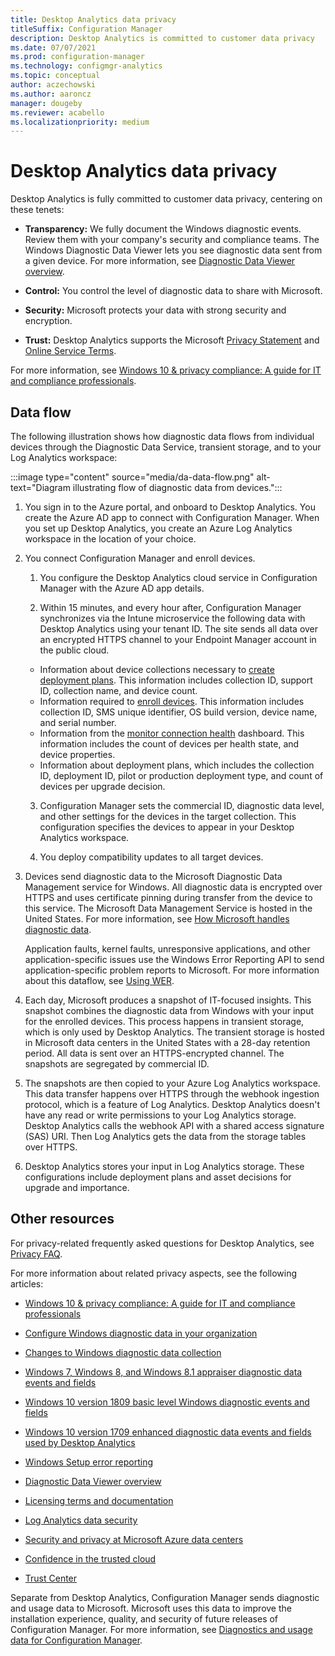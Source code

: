 ```yaml
---
title: Desktop Analytics data privacy
titleSuffix: Configuration Manager
description: Desktop Analytics is committed to customer data privacy
ms.date: 07/07/2021
ms.prod: configuration-manager
ms.technology: configmgr-analytics
ms.topic: conceptual
author: aczechowski
ms.author: aaroncz
manager: dougeby
ms.reviewer: acabello
ms.localizationpriority: medium
---
```


# Desktop Analytics data privacy

Desktop Analytics is fully committed to customer data privacy, centering on these tenets:

- **Transparency:** We fully document the Windows diagnostic events. Review them with your company's security and compliance teams. The Windows Diagnostic Data Viewer lets you see diagnostic data sent from a given device. For more information, see [Diagnostic Data Viewer overview](/windows/configuration/diagnostic-data-viewer-overview).

- **Control:** You control the level of diagnostic data to share with Microsoft.

- **Security:** Microsoft protects your data with strong security and encryption.

- **Trust:** Desktop Analytics supports the Microsoft [Privacy Statement](https://privacy.microsoft.com/privacystatement) and [Online Service Terms](https://www.microsoftvolumelicensing.com/DocumentSearch.aspx?Mode=3&DocumentTypeId=46).

For more information, see [Windows 10 & privacy compliance: A guide for IT and compliance professionals](/windows/privacy/windows-10-and-privacy-compliance).

## Data flow

The following illustration shows how diagnostic data flows from individual devices through the Diagnostic Data Service, transient storage, and to your Log Analytics workspace:

:::image type="content" source="media/da-data-flow.png" alt-text="Diagram illustrating flow of diagnostic data from devices.":::

1. You sign in to the Azure portal, and onboard to Desktop Analytics. You create the Azure AD app to connect with Configuration Manager. When you set up Desktop Analytics, you create an Azure Log Analytics workspace in the location of your choice.

2. You connect Configuration Manager and enroll devices.

    1. You configure the Desktop Analytics cloud service in Configuration Manager with the Azure AD app details.

    2. Within 15 minutes, and every hour after, Configuration Manager synchronizes via the Intune microservice the following data with Desktop Analytics using your tenant ID. The site sends all data over an encrypted HTTPS channel to your Endpoint Manager account in the public cloud.

      - Information about device collections necessary to [create deployment plans](create-deployment-plans.md). This information includes collection ID, support ID, collection name, and device count.
      - Information required to [enroll devices](enroll-devices.md). This information includes collection ID, SMS unique identifier, OS build version, device name, and serial number.
      - Information from the [monitor connection health](monitor-connection-health.md) dashboard. This information includes the count of devices per health state, and device properties.
      - Information about deployment plans, which includes the collection ID, deployment ID, pilot or production deployment type, and count of devices per upgrade decision.

    3. Configuration Manager sets the commercial ID, diagnostic data level, and other settings for the devices in the target collection. This configuration specifies the devices to appear in your Desktop Analytics workspace.

    4. You deploy compatibility updates to all target devices.

3. Devices send diagnostic data to the Microsoft Diagnostic Data Management service for Windows. All diagnostic data is encrypted over HTTPS and uses certificate pinning during transfer from the device to this service. The Microsoft Data Management Service is hosted in the United States. For more information, see [How Microsoft handles diagnostic data](/windows/privacy/configure-windows-diagnostic-data-in-your-organization#how-microsoft-handles-diagnostic-data).

    Application faults, kernel faults, unresponsive applications, and other application-specific issues use the Windows Error Reporting API to send application-specific problem reports to Microsoft. For more information about this dataflow, see [Using WER](/windows/win32/wer/using-wer).

4. Each day, Microsoft produces a snapshot of IT-focused insights. This snapshot combines the diagnostic data from Windows with your input for the enrolled devices. This process happens in transient storage, which is only used by Desktop Analytics. The transient storage is hosted in Microsoft data centers in the United States with a 28-day retention period. All data is sent over an HTTPS-encrypted channel. The snapshots are segregated by commercial ID.

5. The snapshots are then copied to your Azure Log Analytics workspace. This data transfer happens over HTTPS through the webhook ingestion protocol, which is a feature of Log Analytics. Desktop Analytics doesn't have any read or write permissions to your Log Analytics storage. Desktop Analytics calls the webhook API with a shared access signature (SAS) URI. Then Log Analytics gets the data from the storage tables over HTTPS.

6. Desktop Analytics stores your input in Log Analytics storage. These configurations include deployment plans and asset decisions for upgrade and importance.

## Other resources

For privacy-related frequently asked questions for Desktop Analytics, see [Privacy FAQ](/mem/configmgr/desktop-analytics/faq#privacy).

For more information about related privacy aspects, see the following articles:

- [Windows 10 & privacy compliance: A guide for IT and compliance professionals](/windows/privacy/windows-10-and-privacy-compliance)

- [Configure Windows diagnostic data in your organization](/windows/privacy/configure-windows-diagnostic-data-in-your-organization)

- [Changes to Windows diagnostic data collection](/windows/privacy/changes-to-windows-diagnostic-data-collection)

- [Windows 7, Windows 8, and Windows 8.1 appraiser diagnostic data events and fields](/previous-versions/windows/it-pro/windows-8.1-and-8/appraiser-diagnostic-data-events-and-fields)

- [Windows 10 version 1809 basic level Windows diagnostic events and fields](/windows/privacy/basic-level-windows-diagnostic-events-and-fields-1809)

- [Windows 10 version 1709 enhanced diagnostic data events and fields used by Desktop Analytics](/windows/privacy/enhanced-diagnostic-data-windows-analytics-events-and-fields)

- [Windows Setup error reporting](/windows/deployment/upgrade/windows-error-reporting)

- [Diagnostic Data Viewer overview](/windows/privacy/diagnostic-data-viewer-overview)

- [Licensing terms and documentation](https://www.microsoftvolumelicensing.com/DocumentSearch.aspx?Mode=3&DocumentTypeId=31)

- [Log Analytics data security](/azure/azure-monitor/logs/data-security)

- [Security and privacy at Microsoft Azure data centers](https://azure.microsoft.com/global-infrastructure/)

- [Confidence in the trusted cloud](https://azure.microsoft.com/overview/trusted-cloud/)

- [Trust Center](https://www.microsoft.com/trustcenter)

Separate from Desktop Analytics, Configuration Manager sends diagnostic and usage data to Microsoft. Microsoft uses this data to improve the installation experience, quality, and security of future releases of Configuration Manager. For more information, see [Diagnostics and usage data for Configuration Manager](../core/plan-design/diagnostics/diagnostics-and-usage-data.md).